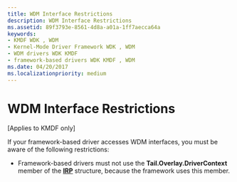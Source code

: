 ```yaml
---
title: WDM Interface Restrictions
description: WDM Interface Restrictions
ms.assetid: 89f3793e-8561-4d8a-a01a-1ff7aecca64a
keywords:
- KMDF WDK , WDM
- Kernel-Mode Driver Framework WDK , WDM
- WDM drivers WDK KMDF
- framework-based drivers WDK KMDF , WDM
ms.date: 04/20/2017
ms.localizationpriority: medium
---
```


# WDM Interface Restrictions


\[Applies to KMDF only\]




If your framework-based driver accesses WDM interfaces, you must be aware of the following restrictions:

-   Framework-based drivers must not use the **Tail.Overlay.DriverContext** member of the [**IRP**](https://msdn.microsoft.com/library/windows/hardware/ff550694) structure, because the framework uses this member.

 

 





